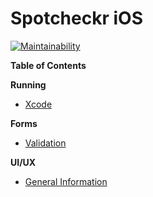 # Spotcheckr iOS
[![Maintainability](https://api.codeclimate.com/v1/badges/81efc51685c7c2a04046/maintainability)](https://codeclimate.com/github/Spotcheckr/spotcheckr-ios/maintainability)

**Table of Contents**

**Running**
- [Xcode](docs/running.md)
  
**Forms**
- [Validation](docs/form_validation.md)

**UI/UX**
- [General Information](docs/ui_ux.md)
